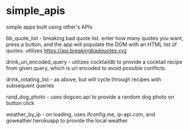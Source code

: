 # simple_apis

simple apps built using other's APIs

bb_quote_list - breaking bad quote list. enter how many quotes you want, press a button, and the app will populate the DOM with an HTML list of quotes. utilizes https://api.breakingbadquotes.xyz

drink_uri_encoded_query - utilizes cocktaildb to provide a cocktail recipe from given query, which is uri encoded to avoid possible conflicts.

drink_rotating_list - as above, but will cycle through recipes with subsequent queries

rand_dog_photo - uses dogceo.api to provide a random dog photo on button click

weather_by_ip - on loading, uses ifconfig.me, ip-api.com, and goweather.herokuapp to provide the local weather
